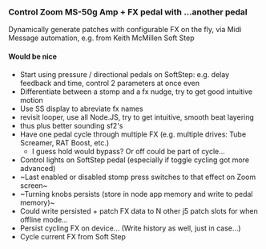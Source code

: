 ### Control Zoom MS-50g Amp + FX pedal with ...another pedal

Dynamically generate patches with configurable FX on the fly, via
Midi Message automation, e.g. from Keith McMillen Soft Step

#### Would be nice
- Start using pressure / directional pedals on SoftStep: e.g. delay feedback and time, control 2 parameters at once even
- Differentiate between a stomp and a fx nudge, try to get good intuitive motion
- Use SS display to abreviate fx names
- revisit looper, use all Node.JS, try to get intuitive, smooth beat layering
- thus plus better sounding sf2's
- Have one pedal cycle through multiple FX (e.g. multiple drives: Tube Screamer, RAT Boost, etc.)
    - I guess hold would bypass? Or off could be part of cycle...
- Control lights on SoftStep pedal (especially if toggle cycling got more advanced)
- ~Last enabled or disabled stomp press switches to that effect on Zoom screen~
- ~Turning knobs persists (store in node app memory and write to pedal memory)~
- Could write persisted + patch FX data to N other j5 patch slots for when offline mode...
- Persist cycling FX on device... (Write history as well, just in case...)
- Cycle current FX from Soft Step